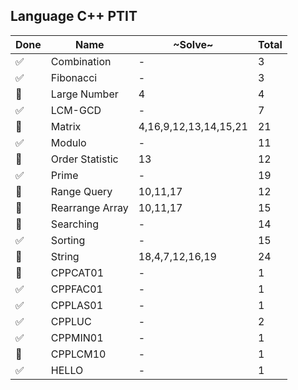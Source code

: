 ## Language C++ PTIT

| Done | Name          | ~Solve~ | Total |
|----|-----------------|---------|-------|
| ✅ | Combination     | - | 3 |
| ✅ | Fibonacci       | - | 3 |
| 🔳 | Large Number    | 4 | 4 |
| ✅ | LCM-GCD         | - | 7 |
| 🔳 | Matrix          | 4,16,9,12,13,14,15,21 | 21 |
| ✅ | Modulo          | - | 11 |
| 🔳 | Order Statistic | 13 | 12 |
| ✅ | Prime           | - | 19 |
| 🔳 | Range Query     | 10,11,17 | 12 |
| 🔳 | Rearrange Array | 10,11,17 | 15 |
| 🔳 | Searching       | - | 14 |
| ✅ | Sorting         | - | 15 |
| 🔳 | String          | 18,4,7,12,16,19 | 24 |
| 🔳 | CPPCAT01        | - | 1 |
| ✅ | CPPFAC01        | - | 1 |
| ✅ | CPPLAS01        | - | 1 |
| ✅ | CPPLUC          | - | 2 |
| ✅ | CPPMIN01        | - | 1 |
| 🔳 | CPPLCM10        | - | 1 |
| ✅ | HELLO           | - | 1 |
